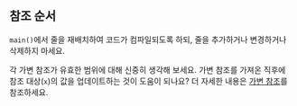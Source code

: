 ## 참조 순서

`main()`에서 줄을 재배치하여 코드가 컴파일되도록 하되, 줄을 추가하거나 변경하거나 삭제하지 마세요.

<div class="hint">
각 가변 참조가 유효한 범위에 대해 신중히 생각해 보세요. 가변 참조를 가져온 직후에 참조 대상(<code>x</code>)의 값을 업데이트하는 것이 도움이 되나요? 더 자세한 내용은 <a href="course://Understanding Ownership/References and Borrowing/Mutable References">가변 참조</a>를 참조하세요.
</div>